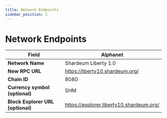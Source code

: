 ```yaml
---
title: Network Endpoints
sidebar_position: 2
---
```


# Network Endpoints

| **Field**                         	| **Alphanet**               	
|-----------------------------------	|----------------------------
| **Network Name**                  	| Shardeum Liberty 1.0      	
| **New RPC URL**                   	| https://liberty10.shardeum.org/                     
| **Chain ID**                      	| 8080                        	
| **Currency symbol (optional)**    	| SHM                       	
| **Block Explorer URL (optional)** 	| https://explorer.liberty10.shardeum.org/
